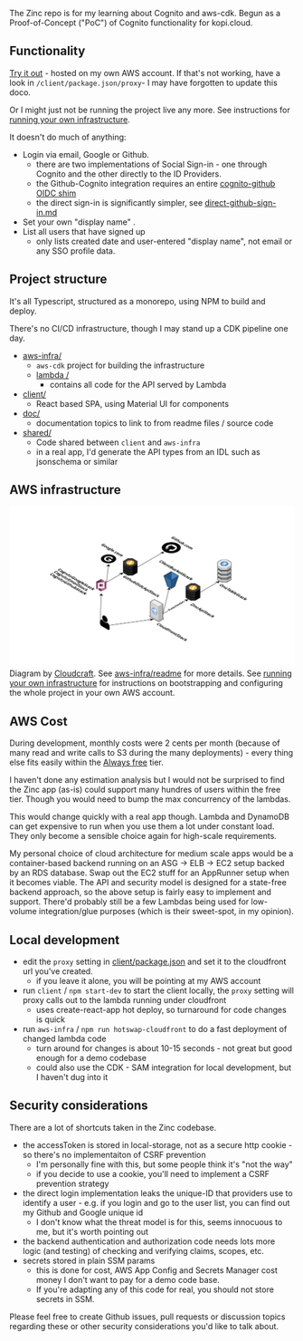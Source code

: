 The Zinc repo is for my learning about Cognito and aws-cdk.
Begun as a Proof-of-Concept ("PoC") of Cognito functionality for 
kopi.cloud.


## Functionality

[Try it out](https://d3q1l9etnq2dqk.cloudfront.net) - hosted on my own AWS 
account.  If that's not working, have a look in `/client/package.json/proxy`- 
I may have forgotten to update this doco.

Or I might just not be running the project live any more.  See instructions for 
[running your own infrastructure](doc/running-own-infra.md).

It doesn't do much of anything:
* Login via email, Google or Github.
  * there are two implementations of Social Sign-in - one through Cognito and
  the other directly to the ID Providers.
  * the Github-Cognito integration requires an entire 
    [cognito-github OIDC shim](aws-infra/lambda/doc/cognito-github.md)
  * the direct sign-in is significantly simpler, see
  [direct-github-sign-in.md](aws-infra/lambda/doc/direct-github-sign-in.md)
* Set your own "display name" .
* List all users that have signed up 
  * only lists created date and user-entered "display name", 
  not email or any SSO profile data.


## Project structure

It's all Typescript, structured as a monorepo, using NPM to build and deploy.

There's no CI/CD infrastructure, though I may stand up a CDK pipeline one day.

* [aws-infra/](aws-infra)
  * `aws-cdk` project for building the infrastructure
  * [lambda /](aws-infra/lambda)
    * contains all code for the API served by Lambda  
* [client/](client)
  * React based SPA, using Material UI for components 
* [doc/](doc)
  * documentation topics to link to from readme files / source code  
* [shared/](shared)
  * Code shared between `client` and `aws-infra`
  * in a real app, I'd generate the API types from an IDL such as jsonschema or 
  similar 


## AWS infrastructure

![architecture](doc/aws-infra.svg)
Diagram by [Cloudcraft](https://www.cloudcraft.co/).
See [aws-infra/readme](aws-infra/readme.md) for more details.
See [running your own infrastructure](doc/running-own-infra.md) for 
instructions on bootstrapping and configuring the whole project in your own 
AWS account.


## AWS Cost

During development, monthly costs were  2 cents per month (because of many
read and write calls to S3 during the many deployments) - every thing else
fits easily within the [Always free](https://aws.amazon.com/free) tier.

I haven't done any estimation analysis but I would not be surprised to find the
Zinc app (as-is) could support many hundres of users within the free tier.
Though you would need to bump the max concurrency of the lambdas.

This would change quickly with a real app though.  Lambda and DynamoDB can get
expensive to run when you use them a lot under constant load.  They only
become a sensible choice again for high-scale requirements.

My personal choice of cloud architecture for medium scale apps would be a
container-based backend running on an ASG -> ELB -> EC2 setup backed by an
RDS database. Swap out the EC2 stuff for an AppRunner setup when it becomes
viable.
The API and security model is designed for a state-free backend approach, so
the above setup is fairly easy to implement and support.
There'd probably still be a few Lambdas being used for low-volume
integration/glue purposes (which is their sweet-spot, in my opinion).


## Local development 
* edit the `proxy` setting in [client/package.json](./client/package.json) and
set it to the cloudfront url you've created.
  * if you leave it alone, you will be pointing at my AWS account
* run `client` / `npm start-dev` to start the client locally, the `proxy` setting 
will proxy calls out to the lambda running under cloudfront
  * uses create-react-app hot deploy, so turnaround for code changes is quick 
* run `aws-infra` / `npm run hotswap-cloudfront` to do a fast deployment of 
changed lambda code
  * turn around for changes is about 10-15 seconds - not great but good enough
  for a demo codebase
  * could also use the CDK - SAM integration for local development, but I 
  haven't dug into it


## Security considerations

There are a lot of shortcuts taken in the Zinc codebase.

* the accessToken is stored in local-storage, not as a secure http cookie - 
  so there's no implementaiton of CSRF prevention
  * I'm personally fine with this, but some people think it's "not the way"
  * if you decide to use a cookie, you'll need to implement a CSRF prevention
  strategy
* the direct login implementation leaks the unique-ID that providers use to
identify a user - e.g. if you login and go to the user list, you can find out
my Github and Google unique id
  * I don't know what the threat model is for this, seems innocuous to me, but
    it's worth pointing out
* the backend authentication and authorization code needs lots more 
  logic (and testing) of checking and verifying claims, scopes, etc.
* secrets stored in plain SSM params
  * this is done for cost, AWS App Config and Secrets Manager cost money I 
  don't want to pay for a demo code base.  
  * If you're adapting any of this code for real, you should not store 
  secrets in SSM.

Please feel free to create Github issues, pull requests or discussion topics 
regarding these or other security considerations you'd like to talk about.
